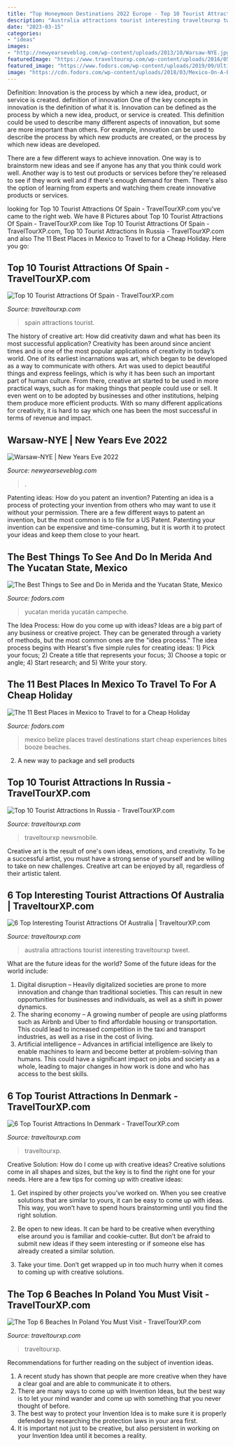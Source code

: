 ```yaml
---
title: "Top Honeymoon Destinations 2022 Europe - Top 10 Tourist Attractions Of Spain"
description: "Australia attractions tourist interesting traveltourxp tweet"
date: "2023-03-15"
categories:
- "ideas"
images:
- "http://newyearseveblog.com/wp-content/uploads/2013/10/Warsaw-NYE.jpg"
featuredImage: "https://www.traveltourxp.com/wp-content/uploads/2016/05/Tourist-Attractions-Of-Spain.jpg"
featured_image: "https://www.fodors.com/wp-content/uploads/2019/09/UltimateYucatan__HERO_shutterstock_740937640.jpg"
image: "https://cdn.fodors.com/wp-content/uploads/2018/03/Mexico-On-A-Budget-hero.jpg"
---
```



Definition: Innovation is the process by which a new idea, product, or service is created.
definition of innovation
One of the key concepts in innovation is the definition of what it is. Innovation can be defined as the process by which a new idea, product, or service is created. This definition could be used to describe many different aspects of innovation, but some are more important than others. For example, innovation can be used to describe the process by which new products are created, or the process by which new ideas are developed.

There are a few different ways to achieve innovation. One way is to brainstorm new ideas and see if anyone has any that you think could work well. Another way is to test out products or services before they're released to see if they work well and if there's enough demand for them. There's also the option of learning from experts and watching them create innovative products or services.

	

		
looking for Top 10 Tourist Attractions Of Spain - TravelTourXP.com you've came to the right web. We have 8 Pictures about Top 10 Tourist Attractions Of Spain - TravelTourXP.com like Top 10 Tourist Attractions Of Spain - TravelTourXP.com, Top 10 Tourist Attractions In Russia - TravelTourXP.com and also The 11 Best Places in Mexico to Travel to for a Cheap Holiday. Here you go:
		
    
## Top 10 Tourist Attractions Of Spain - TravelTourXP.com

<img loading=lazy src="https://www.traveltourxp.com/wp-content/uploads/2016/05/Tourist-Attractions-Of-Spain.jpg" onerror="this.onerror=null;this.src='https://tse3.mm.bing.net/th?id=OIP.b7zPz1h5nAfu-_N_QE-VagHaD8&amp;pid=15.1';" alt="Top 10 Tourist Attractions Of Spain - TravelTourXP.com">

_Source: traveltourxp.com_

>spain attractions tourist. 

	

The history of creative art: How did creativity dawn and what has been its most successful application?
Creativity has been around since ancient times and is one of the most popular applications of creativity in today’s world. One of its earliest incarnations was art, which began to be developed as a way to communicate with others. Art was used to depict beautiful things and express feelings, which is why it has been such an important part of human culture. From there, creative art started to be used in more practical ways, such as for making things that people could use or sell. It even went on to be adopted by businesses and other institutions, helping them produce more efficient products. With so many different applications for creativity, it is hard to say which one has been the most successful in terms of revenue and impact.

    
## Warsaw-NYE | New Years Eve 2022

<img loading=lazy src="http://newyearseveblog.com/wp-content/uploads/2013/10/Warsaw-NYE.jpg" onerror="this.onerror=null;this.src='https://tse2.mm.bing.net/th?id=OIP._LZSI_qtxTPW5rqMQp-78AHaEb&amp;pid=15.1';" alt="Warsaw-NYE | New Years Eve 2022">

_Source: newyearseveblog.com_

>. 

	

Patenting ideas: How do you patent an invention?
Patenting an idea is a process of protecting your invention from others who may want to use it without your permission. There are a few different ways to patent an invention, but the most common is to file for a US Patent. Patenting your invention can be expensive and time-consuming, but it is worth it to protect your ideas and keep them close to your heart.

    
## The Best Things To See And Do In Merida And The Yucatan State, Mexico

<img loading=lazy src="https://www.fodors.com/wp-content/uploads/2019/09/UltimateYucatan__HERO_shutterstock_740937640.jpg" onerror="this.onerror=null;this.src='https://tse4.mm.bing.net/th?id=OIP.dpvAv_NHqeptGACxTXc07wHaE8&amp;pid=15.1';" alt="The Best Things to See and Do in Merida and the Yucatan State, Mexico">

_Source: fodors.com_

>yucatan merida yucatán campeche. 

	

The Idea Process: How do you come up with ideas?
Ideas are a big part of any business or creative project. They can be generated through a variety of methods, but the most common ones are the "idea process." The idea process begins with Hearst's five simple rules for creating ideas: 1) Pick your focus; 2) Create a title that represents your focus; 3) Choose a topic or angle; 4) Start research; and 5) Write your story.

    
## The 11 Best Places In Mexico To Travel To For A Cheap Holiday

<img loading=lazy src="https://cdn.fodors.com/wp-content/uploads/2018/03/Mexico-On-A-Budget-hero.jpg" onerror="this.onerror=null;this.src='https://tse4.mm.bing.net/th?id=OIP._Zh7Ybn5QorrqJ8WvjhkhQHaE8&amp;pid=15.1';" alt="The 11 Best Places in Mexico to Travel to for a Cheap Holiday">

_Source: fodors.com_

>mexico belize places travel destinations start cheap experiences bites booze beaches. 

	

2. A new way to package and sell products

    
## Top 10 Tourist Attractions In Russia - TravelTourXP.com

<img loading=lazy src="https://www.traveltourxp.com/wp-content/uploads/2016/06/Tourist-Attractions-In-Russia.jpg" onerror="this.onerror=null;this.src='https://tse3.mm.bing.net/th?id=OIP._rlltt9r0_4yygCDGLsfyQHaD8&amp;pid=15.1';" alt="Top 10 Tourist Attractions In Russia - TravelTourXP.com">

_Source: traveltourxp.com_

>traveltourxp newsmobile. 

	

Creative art is the result of one's own ideas, emotions, and creativity. To be a successful artist, you must have a strong sense of yourself and be willing to take on new challenges. Creative art can be enjoyed by all, regardless of their artistic talent.

    
## 6 Top Interesting Tourist Attractions Of Australia | TraveltourXP.com

<img loading=lazy src="http://www.traveltourxp.com/wp-content/uploads/2016/12/Top-Interesting-Tourist-Attractions-Of-Australia.jpg" onerror="this.onerror=null;this.src='https://tse4.mm.bing.net/th?id=OIP.wm5CYLcZzF6Su-E023izfQHaKS&amp;pid=15.1';" alt="6 Top Interesting Tourist Attractions Of Australia | TraveltourXP.com">

_Source: traveltourxp.com_

>australia attractions tourist interesting traveltourxp tweet. 

	

What are the future ideas for the world?
Some of the future ideas for the world include:
1. Digital disruption – Heavily digitalized societies are prone to more innovation and change than traditional societies. This can result in new opportunities for businesses and individuals, as well as a shift in power dynamics.
2. The sharing economy – A growing number of people are using platforms such as Airbnb and Uber to find affordable housing or transportation. This could lead to increased competition in the taxi and transport industries, as well as a rise in the cost of living.
3. Artificial intelligence – Advances in artificial intelligence are likely to enable machines to learn and become better at problem-solving than humans. This could have a significant impact on jobs and society as a whole, leading to major changes in how work is done and who has access to the best skills.

    
## 6 Top Tourist Attractions In Denmark - TravelTourXP.com

<img loading=lazy src="https://www.traveltourxp.com/wp-content/uploads/2016/06/Tourist-Attractions-In-Denmark.jpg" onerror="this.onerror=null;this.src='https://tse2.mm.bing.net/th?id=OIP.yAvvg2iOM2HcY-Wkr4FSsgHaD8&amp;pid=15.1';" alt="6 Top Tourist Attractions In Denmark - TravelTourXP.com">

_Source: traveltourxp.com_

>traveltourxp. 

	

Creative Solution: How do I come up with creative ideas?
Creative solutions come in all shapes and sizes, but the key is to find the right one for your needs. Here are a few tips for coming up with creative ideas:
1. Get inspired by other projects you’ve worked on. When you see creative solutions that are similar to yours, it can be easy to come up with ideas. This way, you won’t have to spend hours brainstorming until you find the right solution.

2. Be open to new ideas. It can be hard to be creative when everything else around you is familiar and cookie-cutter. But don’t be afraid to submit new ideas if they seem interesting or if someone else has already created a similar solution.

3. Take your time. Don’t get wrapped up in too much hurry when it comes to coming up with creative solutions.

    
## The Top 6 Beaches In Poland You Must Visit - TravelTourXP.com

<img loading=lazy src="https://www.traveltourxp.com/wp-content/uploads/2017/01/Beaches-In-Poland.jpg" onerror="this.onerror=null;this.src='https://tse4.mm.bing.net/th?id=OIP.CIVlWQdG28P7kmvxF9ji1gHaD8&amp;pid=15.1';" alt="The Top 6 Beaches In Poland You Must Visit - TravelTourXP.com">

_Source: traveltourxp.com_

>traveltourxp. 

	

Recommendations for further reading on the subject of invention ideas.
1. A recent study has shown that people are more creative when they have a clear goal and are able to communicate it to others.
2. There are many ways to come up with Invention Ideas, but the best way is to let your mind wander and come up with something that you never thought of before. 
3. The best way to protect your Invention Idea is to make sure it is properly defended by researching the protection laws in your area first. 
4. It is important not just to be creative, but also persistent in working on your Invention Idea until it becomes a reality.

